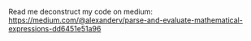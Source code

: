 Read me deconstruct my code on medium:
https://medium.com/@alexanderv/parse-and-evaluate-mathematical-expressions-dd6451e51a96